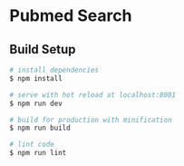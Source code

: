 # Pubmed Search


## Build Setup

``` bash
# install dependencies
$ npm install

# serve with hot reload at localhost:8081
$ npm run dev

# build for production with minification
$ npm run build

# lint code
$ npm run lint
```
